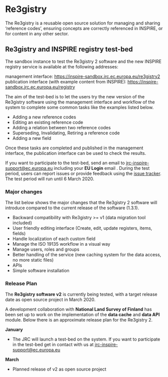 # Re3gistry

The Re3gistry is a reusable open source solution for managing and sharing ‘reference codes’, ensuring concepts are correctly referenced in INSPIRE, or for content in any other sector.

## Re3gistry and INSPIRE registry test-bed

The sandbox instance to test the Re3gistry 2 software and the new INSPIRE registry service is available at the following addresses:

management interface: https://inspire-sandbox.jrc.ec.europa.eu/re3gistry2
publication interface (with example content from INSPIRE): https://inspire-sandbox.jrc.ec.europa.eu/registry

The aim of the test-bed is to let the users try the new version of the Re3gistry software using the management interface and workflow of the system to complete some common tasks like the examples listed below.
- Adding a new reference codes
- Editing an existing reference code
- Adding a relation between two reference codes
- Superseding, Invalidating, Retiring a reference code
- Adding a new field

Once these tasks are completed and published in the management interface, the publication interface can be used to check the results.

If you want to participate to the test-bed, send an email to jrc-inspire-support@ec.europa.eu including your **EU Login** email .
During the test period, users can report issues or provide feedback using the [issue tracker](https://github.com/ec-jrc/re3gistry/issues).
The test period will run until 6 March 2020.

### Major changes

The list below shows the major changes that the Re3gistry 2 software will introduce compared to the current release of the software (1.3.1).
- Backward compatibility with Re3gistry >= v1 (data migration tool included)
- User friendly editing interface (Create, edit, update registers, items, fields)
- Handle localization of each custom field
- Manage the ISO 19135 workflow in a visual way
- Manage users, roles and groups
- Better handling of the service (new caching system for the data access, no more static files)
- APIs
- Simple software installation


### Release Plan

The **Re3gistry software v2** is currently being tested, with a target release date as open source project in March 2020.

A development collaboration with **National Land Survey of Finland** has been set up to work on the implementation of the **data cache** and **data API** module. Below there is an approximate release plan for the Re3gistry 2.

**January**

- The JRC will launch a test-bed on the system. If you want to participate in the test-bed get in contact with us at jrc-inspire-support@ec.europa.eu

**March**

- Planned release of v2 as open source project